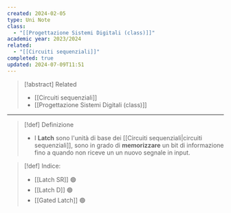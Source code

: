 ```yaml
---
created: 2024-02-05
type: Uni Note
class:
  - "[[Progettazione Sistemi Digitali (class)]]"
academic year: 2023/2024
related:
  - "[[Circuiti sequenziali]]"
completed: true
updated: 2024-07-09T11:51
---
```

>[!abstract] Related
>- [[Circuiti sequenziali]]
>- [[Progettazione Sistemi Digitali (class)]]

---

>[!def] Definizione
>- I **Latch** sono l'unità di base dei [[Circuiti sequenziali|circuiti sequenziali]], sono in grado di **memorizzare** un bit di informazione fino a quando non riceve un un nuovo segnale in input.

>[!def] Indice:
>- [[Latch SR]] 🟢
>- [[Latch D]] 🟢
>- [[Gated Latch]] 🟢
